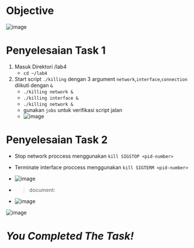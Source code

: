 # Objective
![image](https://github.com/diotriandika/learn-networking/assets/109568349/f8fd89d0-5d3f-46da-9c81-2925b78a774d)
# Penyelesaian Task 1
1. Masuk Direktori /lab4
   - `cd ~/lab4`
2. Start script `./killing` dengan 3 argument `network`,`interface`,`connection` diikuti dengan `&`
   - `./killing network &`
   - `./killing interface &`
   - `./killing network &`
   - gunakan `jobs` untuk verifikasi script jalan
   - ![image](https://github.com/diotriandika/learn-networking/assets/109568349/513935ac-0e1e-4e55-92f8-7c424ca3a848)
# Penyelesaian Task 2
  - Stop network proccess menggunakan `kill SIGSTOP <pid-number>`
  - Terminate interface proccess menggunakan `kill SIGTERM <pid-number>`
  - ![image](https://github.com/diotriandika/learn-networking/assets/109568349/8cd7a4e1-08c4-4983-9d57-ac7e4a6f2721)
  
  - > document:
  -   ![image](https://github.com/diotriandika/learn-networking/assets/109568349/541b1ae7-e83d-478c-87fe-a2f22301855d)


![image](https://github.com/diotriandika/learn-networking/assets/109568349/604e4f0d-8c69-4bab-9183-b4463871cc41)

# **_You Completed The Task!_**

   

